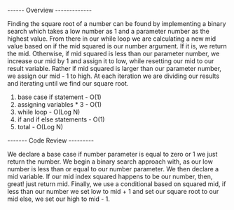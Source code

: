 ------ Overview -------------

Finding the square root of a number can be found by implementing a binary search which takes a low number as 1 and a parameter number as the highest value. From there in our while loop we are calculating a new mid value based on if the mid squared is our number argument. If it is, we return the mid. Otherwise, if mid squared is less than our parameter number, we increase our mid by 1 and assign it to low, while resetting our mid to our result variable. Rather if mid squared is larger than our parameter number, we assign our mid - 1 to high. At each iteration we are dividing our results and iterating until we find our square root.

1. base case if statement - O(1)
2. assigning variables * 3 - O(1) 
3. while loop - O(Log N) 
4. if and if else statements - O(1)
5. total - O(Log N) 

------- Code Review --------- 

We declare a base case if number parameter is equal to zero or 1 we just return the number. We begin a binary search approach with, as our low number is less than or equal to our number parameter. We then declare a mid variable. If our mid index squared happens to be our number, then, great! just return mid. Finally, we use a conditional based on squared mid, if less than our number we set low to mid + 1 and set our square root to our mid else, we set our high to mid - 1. 
